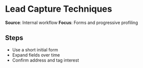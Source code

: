 # Lead Capture Techniques

**Source**: Internal workflow
**Focus**: Forms and progressive profiling

## Steps

- Use a short initial form
- Expand fields over time
- Confirm address and tag interest
